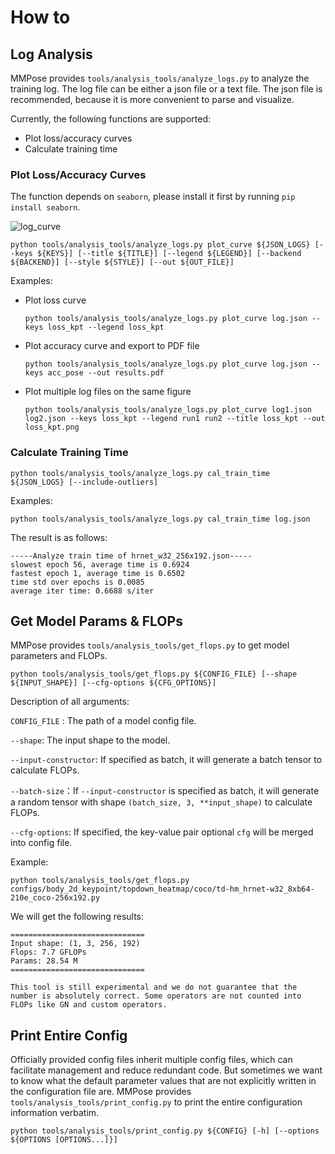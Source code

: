 # How to

## Log Analysis

MMPose provides `tools/analysis_tools/analyze_logs.py` to analyze the training log. The log file can be either a json file or a text file. The json file is recommended, because it is more convenient to parse and visualize.

Currently, the following functions are supported:

- Plot loss/accuracy curves
- Calculate training time

### Plot Loss/Accuracy Curves

The function depends on `seaborn`, please install it first by running `pip install seaborn`.

![log_curve](https://user-images.githubusercontent.com/87690686/188538215-5d985aaa-59f8-44cf-b6f9-10890d599e9c.png)

```shell
python tools/analysis_tools/analyze_logs.py plot_curve ${JSON_LOGS} [--keys ${KEYS}] [--title ${TITLE}] [--legend ${LEGEND}] [--backend ${BACKEND}] [--style ${STYLE}] [--out ${OUT_FILE}]
```

Examples:

- Plot loss curve

  ```shell
  python tools/analysis_tools/analyze_logs.py plot_curve log.json --keys loss_kpt --legend loss_kpt
  ```

- Plot accuracy curve and export to PDF file

  ```shell
  python tools/analysis_tools/analyze_logs.py plot_curve log.json --keys acc_pose --out results.pdf
  ```

- Plot multiple log files on the same figure

  ```shell
  python tools/analysis_tools/analyze_logs.py plot_curve log1.json log2.json --keys loss_kpt --legend run1 run2 --title loss_kpt --out loss_kpt.png
  ```

### Calculate Training Time

```shell
python tools/analysis_tools/analyze_logs.py cal_train_time ${JSON_LOGS} [--include-outliers]
```

Examples:

```shell
python tools/analysis_tools/analyze_logs.py cal_train_time log.json
```

The result is as follows:

```text
-----Analyze train time of hrnet_w32_256x192.json-----
slowest epoch 56, average time is 0.6924
fastest epoch 1, average time is 0.6502
time std over epochs is 0.0085
average iter time: 0.6688 s/iter
```

## Get Model Params & FLOPs

MMPose provides `tools/analysis_tools/get_flops.py` to get model parameters and FLOPs.

```shell
python tools/analysis_tools/get_flops.py ${CONFIG_FILE} [--shape ${INPUT_SHAPE}] [--cfg-options ${CFG_OPTIONS}]
```

Description of all arguments:

`CONFIG_FILE` : The path of a model config file.

`--shape`: The input shape to the model.

`--input-constructor`: If specified as batch, it will generate a batch tensor to calculate FLOPs.

`--batch-size`：If `--input-constructor` is specified as batch, it will generate a random tensor with shape `(batch_size, 3, **input_shape)` to calculate FLOPs.

`--cfg-options`: If specified, the key-value pair optional `cfg` will be merged into config file.

Example:

```shell
python tools/analysis_tools/get_flops.py configs/body_2d_keypoint/topdown_heatmap/coco/td-hm_hrnet-w32_8xb64-210e_coco-256x192.py
```

We will get the following results:

```text
==============================
Input shape: (1, 3, 256, 192)
Flops: 7.7 GFLOPs
Params: 28.54 M
==============================
```

```{note}
This tool is still experimental and we do not guarantee that the number is absolutely correct. Some operators are not counted into FLOPs like GN and custom operators.
```

## Print Entire Config

Officially provided config files inherit multiple config files, which can facilitate management and reduce redundant code. But sometimes we want to know what the default parameter values that are not explicitly written in the configuration file are. MMPose provides `tools/analysis_tools/print_config.py` to print the entire configuration information verbatim.

```shell
python tools/analysis_tools/print_config.py ${CONFIG} [-h] [--options ${OPTIONS [OPTIONS...]}]
```
